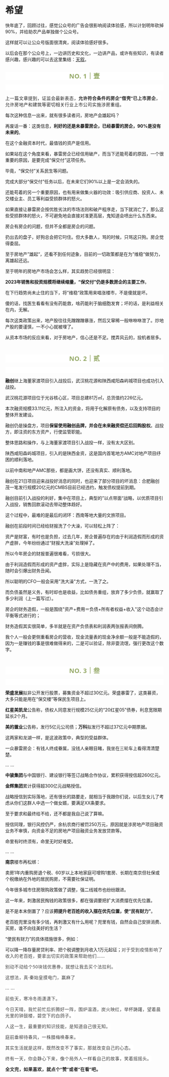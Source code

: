 # 希望

<p style="visibility: visible;">快年底了，回顾过往，感觉公众号的广告会很影响阅读体验感，所以计划明年砍掉90%，并给助农产品单独做个公众号。</p><p style="visibility: visible;">这样就可以让公众号版面很清爽，阅读体验感好很多。</p><p style="visibility: visible;">以后会在那个公众号上，一边讲历史和文化，一边讲产品，或许有些知识，有读者感兴趣，感兴趣的可以去这里集结：<a target="_blank" href="http://mp.weixin.qq.com/s?__biz=Mzg2MTg2OTYzNQ==&amp;mid=2247483662&amp;idx=1&amp;sn=5129084a0ff0d9dae7223fa5bfda5383&amp;chksm=ce11c222f9664b34969a87dfee40c0f4a9fabad8482307c7ea8ccb89e5f5898df3bc341fb509&amp;scene=21#wechat_redirect" textvalue="天叙 | 红茶笔记之：“创一代”正山小种" linktype="text" imgurl="" imgdata="null" data-itemshowtype="0" tab="innerlink" data-linktype="2" style="visibility: visible;" hasload="1">天叙</a>。<br style="visibility: visible;"><br style="visibility: visible;"></p><p style="outline: 0px;max-width: 100%;color: rgb(34, 34, 34);letter-spacing: 0.544px;white-space: normal;font-family: -apple-system-font, system-ui, &quot;Helvetica Neue&quot;, &quot;PingFang SC&quot;, &quot;Hiragino Sans GB&quot;, &quot;Microsoft YaHei UI&quot;, &quot;Microsoft YaHei&quot;, Arial, sans-serif;background-color: rgb(255, 255, 255);text-align: center;visibility: visible;box-sizing: border-box !important;overflow-wrap: break-word !important;"><span style="outline: 0px;max-width: 100%;font-weight: bold;line-height: 25px;color: rgb(149, 169, 103);font-size: 20px;visibility: visible;box-sizing: border-box !important;overflow-wrap: break-word !important;">NO. 1｜壹</span></p><p style="outline: 0px;max-width: 100%;color: rgb(34, 34, 34);letter-spacing: 0.544px;white-space: normal;font-family: -apple-system-font, system-ui, &quot;Helvetica Neue&quot;, &quot;PingFang SC&quot;, &quot;Hiragino Sans GB&quot;, &quot;Microsoft YaHei UI&quot;, &quot;Microsoft YaHei&quot;, Arial, sans-serif;background-color: rgb(255, 255, 255);text-align: center;visibility: visible;box-sizing: border-box !important;overflow-wrap: break-word !important;"><br style="outline: 0px;max-width: 100%;visibility: visible;box-sizing: border-box !important;overflow-wrap: break-word !important;"></p><p style="visibility: visible;"><span style="color: rgb(34, 34, 34); font-family: system-ui, -apple-system, BlinkMacSystemFont, &quot;Helvetica Neue&quot;, &quot;PingFang SC&quot;, &quot;Hiragino Sans GB&quot;, &quot;Microsoft YaHei UI&quot;, &quot;Microsoft YaHei&quot;, Arial, sans-serif; letter-spacing: 0.544px; background-color: rgb(255, 255, 255); visibility: visible;">上一篇文章提到，证监会最新表态，</span><strong style="outline: 0px; max-width: 100%; color: rgb(34, 34, 34); font-family: system-ui, -apple-system, BlinkMacSystemFont, &quot;Helvetica Neue&quot;, &quot;PingFang SC&quot;, &quot;Hiragino Sans GB&quot;, &quot;Microsoft YaHei UI&quot;, &quot;Microsoft YaHei&quot;, Arial, sans-serif; letter-spacing: 0.544px; white-space: normal; background-color: rgb(255, 255, 255); box-sizing: border-box !important; overflow-wrap: break-word !important; visibility: visible;">允许符合条件的房企“借壳”已上市房企</strong><span style="color: rgb(34, 34, 34); font-family: system-ui, -apple-system, BlinkMacSystemFont, &quot;Helvetica Neue&quot;, &quot;PingFang SC&quot;, &quot;Hiragino Sans GB&quot;, &quot;Microsoft YaHei UI&quot;, &quot;Microsoft YaHei&quot;, Arial, sans-serif; letter-spacing: 0.544px; background-color: rgb(255, 255, 255); visibility: visible;">，允许房地产和建筑等密切相关行业上市公司实施涉房重组。</span><br style="visibility: visible;"></p><p style="visibility: visible;">每次这种信息一出来，就有很多读者问，房地产会雄起吗？<br style="visibility: visible;"></p><p style="visibility: visible;">再废话一番：这类信息，<strong style="visibility: visible;">利好的还是未暴雷房企</strong><strong style="visibility: visible;">，已经暴雷的房企，90%是没有未来的</strong>。<br style="visibility: visible;"></p><p style="visibility: visible;">在这个金融资本时代，最值钱的资产是信用。</p><p style="visibility: visible;">如果站在这个角度来看，暴雷房企已经信用破产，而当下还能苟着的原因，一个很重要的原因，是要完成“保交付”这项任务。</p><p style="visibility: visible;">毕竟，“保交付”关系民生等问题。</p><p style="visibility: visible;">完成大部分“保交付”任务以后，在未来它们90%以上是一定会消失的。</p><p style="visibility: visible;">还能苟着的另一个重要原因，也有用来做集火器的功效：吸引供应商、投资人、未交楼业主、员工等利益受损群体的怒火。</p><p style="visibility: visible;">如果直接让暴雷房企按优胜劣汰的市场法则和破产程序走，当下就消亡了，那么这些受损群体的怒火，不可避免地会直接对准更高层，鬼知道会喷出什么东西来。</p><p style="visibility: visible;">房企有房企的问题，但并不全都是房企的问题。</p><p style="visibility: visible;">扔出去的盘子，好狗总会把它叼住。但大多数人，骂的时候，只骂这只狗。房企觉得委屈。</p><p style="visibility: visible;">至于房地产”雄起“，还看不到任何迹象，目前的一切政策都是在为”维稳“做努力，离雄起还远。</p><p>至于明年的房地产市场会怎么样，其实趋势已经很明显：<br></p><p><strong>2023年销售和投资规模将继续缩量，“保交付”仍是多数房企的主要工作</strong>。</p><p>在下行趋势尚未止住的当下，将”维稳“政策用来唱涨楼市，不是傻就是坏。</p><p>傻的话，找医生看看有没有药能救，啥药能利于脑细胞发育；坏的话，是利益相关在内，无解。</p><p>每次这类政策出来，地产股往往先蹭蹭蹭暴涨，然后又窜稀一般咻咻咻泄了。炒地产股的要谨慎，一不小心就被埋了。<br></p><p>从资本市场的反应来看，对于房地产，信心还是不足。搅弄风云的，投机者居多。<br></p><p><br></p><p style="outline: 0px;max-width: 100%;color: rgb(34, 34, 34);letter-spacing: 0.544px;white-space: normal;font-family: -apple-system-font, system-ui, &quot;Helvetica Neue&quot;, &quot;PingFang SC&quot;, &quot;Hiragino Sans GB&quot;, &quot;Microsoft YaHei UI&quot;, &quot;Microsoft YaHei&quot;, Arial, sans-serif;background-color: rgb(255, 255, 255);text-align: center;visibility: visible;box-sizing: border-box !important;overflow-wrap: break-word !important;"><span style="outline: 0px;max-width: 100%;font-weight: bold;line-height: 25px;color: rgb(149, 169, 103);font-size: 20px;visibility: visible;box-sizing: border-box !important;overflow-wrap: break-word !important;">NO. 2｜贰</span></p><p style="outline: 0px;max-width: 100%;color: rgb(34, 34, 34);letter-spacing: 0.544px;white-space: normal;font-family: -apple-system-font, system-ui, &quot;Helvetica Neue&quot;, &quot;PingFang SC&quot;, &quot;Hiragino Sans GB&quot;, &quot;Microsoft YaHei UI&quot;, &quot;Microsoft YaHei&quot;, Arial, sans-serif;background-color: rgb(255, 255, 255);text-align: center;visibility: visible;box-sizing: border-box !important;overflow-wrap: break-word !important;"><br style="outline: 0px;max-width: 100%;visibility: visible;box-sizing: border-box !important;overflow-wrap: break-word !important;"></p><p><strong>融创</strong>继上海董家渡项目引入战投后，武汉桃花源和陕西咸阳森屿城项目也成功引入战投。<br></p><p>武汉桃花源项目位于光谷核心区，项目总建81万㎡，总货值约226亿元。<br></p><p>本次融资规模33.11亿元，所注入的资金，将用于化解原有债务，以及支持项目的整体开发建设。</p><p>融创仍是操盘方，项目<strong>保留使用融创品牌，并会在未来融资偿还后回购股权</strong>。战投方，即注资的东方资产，行使监管职能。<br></p><p>整体思路和操作，与上海董家渡项目引入战投一样，没有太大区别。</p><p>陕西咸阳森屿城项目，引入的是陕西金资，这是国内首笔地方AMC对地产项目纾困的顺利落地。<br></p><p>以前中南和地产AMC那些，都是画大饼，还没有真实、顺利落地。</p><p>融创在21日项目迎来战投好消息的同时，也迎来了部分项目的坏消息：合肥融创茂一笔发行规模20亿元的CMBS目前已经违约，触发债权提前到期。</p><p>融创目前引入战投的利好，集中在项目上，典型的”以点带面“战略，以优质项目引入战投，销售回款滚动去带动整体趋好。</p><p>这个过程中，最难的是最后的闭环：西南等地大量的文旅项目。</p><p>融创在前段时间已经给财报洗了个大澡，可以轻松上阵了：<br></p><p>资产是财富，有时也是负担，过去几年，房企普遍存在的由于利润造假而形成的资产虚胖，今年纷纷通过“财报大洗澡”处理掉了。</p><p>所以今年房企的财报普遍很难看，亏损很大。</p><p>由于利润造假而形成的资产虚胖，实际上是隐藏在资产中的费用，如果处理不当，随时会引爆出财务丑闻。</p><p>所以聪明的CFO一般会采用"洗大澡"方式，一洗了之。</p><p>而负债虽然是义务，有时却也是收益，比如债务重组，放弃了多少负债，就赢取了多少利润（上一篇写过）。</p><p>房企的财务造假，一般是围绕"资产+费用＝负债+所有者权益+收入"这个动态会计平衡等式进行的；</p><p>财务造假其实很简单，多半就是在资产负债表和利润表两张报表间倒腾。</p><p>我个人一般会更侧重看房企的营收，现金流量表的现金净余额一般是不能造假的，因为一是赚钱的事是很难做得来的，二是可以验证，除非耍流氓，强行更改这个数字。</p><p><br></p><p style="outline: 0px;max-width: 100%;color: rgb(34, 34, 34);letter-spacing: 0.544px;white-space: normal;font-family: -apple-system-font, system-ui, &quot;Helvetica Neue&quot;, &quot;PingFang SC&quot;, &quot;Hiragino Sans GB&quot;, &quot;Microsoft YaHei UI&quot;, &quot;Microsoft YaHei&quot;, Arial, sans-serif;background-color: rgb(255, 255, 255);text-align: center;visibility: visible;box-sizing: border-box !important;overflow-wrap: break-word !important;"><span style="outline: 0px;max-width: 100%;font-weight: bold;line-height: 25px;color: rgb(149, 169, 103);font-size: 20px;visibility: visible;box-sizing: border-box !important;overflow-wrap: break-word !important;">NO. 3｜叁</span></p><p style="outline: 0px;max-width: 100%;color: rgb(34, 34, 34);letter-spacing: 0.544px;white-space: normal;font-family: -apple-system-font, system-ui, &quot;Helvetica Neue&quot;, &quot;PingFang SC&quot;, &quot;Hiragino Sans GB&quot;, &quot;Microsoft YaHei UI&quot;, &quot;Microsoft YaHei&quot;, Arial, sans-serif;background-color: rgb(255, 255, 255);text-align: center;visibility: visible;box-sizing: border-box !important;overflow-wrap: break-word !important;"><br style="outline: 0px;max-width: 100%;visibility: visible;box-sizing: border-box !important;overflow-wrap: break-word !important;"></p><p><strong><strong style="white-space: normal;">荣盛发展</strong></strong>拟非公开发行股票，募集资金不超过30亿元。荣盛暴雷了，这类募资，大多只能是用在“保交楼”等保民生项目上。</p><p><strong>红星美凯龙</strong>公告称，债权人同意发行规模25亿元的“20红星05”债券，利息宽限期延长2个月。</p><p><strong>美的置业</strong>公告称，发行5亿元公司债；<strong>万科</strong>拟发行不超过37亿元中期票据。</p><p>这两家和龙湖一样，是这波政策中，典型的受益群体。</p><p>一众暴雷房企：有钱人终成眷属，没钱人亲眼目睹，我坐在三轮车上看得清清楚楚。</p><p>... ...<br></p><p><strong>中骏集团</strong>与中国银行、建设银行等签订战略合作协议，累积获得授信超260亿元。</p><p><strong>金辉集团</strong>累计获得超300亿元战略授信。</p><p>战略授信到实际落地，还有很长的路要走，就相当于我跟你们说，以后生女儿了考虑从你们这群人中选一个做女婿，要满足XX条要求。</p><p>至于要求和最终给不给，还不都是我自己说了算嘛。<br></p><p>授信同理，银行风控仍严，余杭农商行被罚250万元，原因就是涉房地产项目融资业务不审慎，向资金不足的房地产项目融资业务发放贷款等。</p><p>命里有时终须有，命里无时好难受。</p><p>... ...<br></p><p><strong>南京</strong>楼市再松绑：<br></p><p>卖房1年内重购房退个税、60岁以上本地家庭可增购1套房、长期在南京但社保或个税缴纳在外地的居民购房，不需要社保证明。<br></p><p>今年很多城市住房限购政策做了调整，强二线城市也纷纷跟进。<br></p><p>这一年来，刺激居民掏钱的政策很多，都在强调要把扩大消费摆在优先位置。</p><p>是不是本末倒置了？应该<strong>把提升老百姓的收入摆在优先位置，使“民有财力”</strong>。</p><p>老百姓兜里没有多少钱，再刺激又有什么用呢？兜里有钱，自然会自己安排消费、买房，谁不向往美好的生活？<br></p><p>“使民有财力”的具体措施很多，例如：</p><p>可以降一降存量房贷利率、把个税调整到月收入1万元起征；<span style="color: rgb(66, 66, 66);font-family: system-ui, -apple-system, BlinkMacSystemFont, &quot;Helvetica Neue&quot;, &quot;PingFang SC&quot;, &quot;Hiragino Sans GB&quot;, &quot;Microsoft YaHei UI&quot;, &quot;Microsoft YaHei&quot;, Arial, sans-serif;letter-spacing: 0.544px;background-color: rgb(255, 255, 255);">对于受到疫情影响了收入的老百姓，要拿出切实的政策来帮助他们......</span></p><p><span style="color: rgb(66, 66, 66);font-family: system-ui, -apple-system, BlinkMacSystemFont, &quot;Helvetica Neue&quot;, &quot;PingFang SC&quot;, &quot;Hiragino Sans GB&quot;, &quot;Microsoft YaHei UI&quot;, &quot;Microsoft YaHei&quot;, Arial, sans-serif;letter-spacing: 0.544px;background-color: rgb(255, 255, 255);">别动不动给个50块钱优惠券，就想让我去买个法拉利。</span></p><p><span style="color: rgb(66, 66, 66);font-family: system-ui, -apple-system, BlinkMacSystemFont, &quot;Helvetica Neue&quot;, &quot;PingFang SC&quot;, &quot;Hiragino Sans GB&quot;, &quot;Microsoft YaHei UI&quot;, &quot;Microsoft YaHei&quot;, Arial, sans-serif;letter-spacing: 0.544px;background-color: rgb(255, 255, 255);">这想法，真·秦始皇摸电门，赢麻了</span></p><p><span style="color: rgb(66, 66, 66);font-family: system-ui, -apple-system, BlinkMacSystemFont, &quot;Helvetica Neue&quot;, &quot;PingFang SC&quot;, &quot;Hiragino Sans GB&quot;, &quot;Microsoft YaHei UI&quot;, &quot;Microsoft YaHei&quot;, Arial, sans-serif;letter-spacing: 0.544px;background-color: rgb(255, 255, 255);">... ...<br></span></p><p><span style="color: rgb(66, 66, 66);font-family: system-ui, -apple-system, BlinkMacSystemFont, &quot;Helvetica Neue&quot;, &quot;PingFang SC&quot;, &quot;Hiragino Sans GB&quot;, &quot;Microsoft YaHei UI&quot;, &quot;Microsoft YaHei&quot;, Arial, sans-serif;letter-spacing: 0.544px;background-color: rgb(255, 255, 255);"><span style="color: rgb(66, 66, 66);font-family: system-ui, -apple-system, BlinkMacSystemFont, &quot;Helvetica Neue&quot;, &quot;PingFang SC&quot;, &quot;Hiragino Sans GB&quot;, &quot;Microsoft YaHei UI&quot;, &quot;Microsoft YaHei&quot;, Arial, sans-serif;letter-spacing: 0.544px;background-color: rgb(255, 255, 255);">前些天，寒冷冬雨潇潇下。</span></span></p><p><span style="color: rgb(66, 66, 66);font-family: system-ui, -apple-system, BlinkMacSystemFont, &quot;Helvetica Neue&quot;, &quot;PingFang SC&quot;, &quot;Hiragino Sans GB&quot;, &quot;Microsoft YaHei UI&quot;, &quot;Microsoft YaHei&quot;, Arial, sans-serif;letter-spacing: 0.544px;background-color: rgb(255, 255, 255);"><span style="color: rgb(66, 66, 66);font-family: system-ui, -apple-system, BlinkMacSystemFont, &quot;Helvetica Neue&quot;, &quot;PingFang SC&quot;, &quot;Hiragino Sans GB&quot;, &quot;Microsoft YaHei UI&quot;, &quot;Microsoft YaHei&quot;, Arial, sans-serif;letter-spacing: 0.544px;background-color: rgb(255, 255, 255);"><span style="color: rgb(66, 66, 66);font-family: system-ui, -apple-system, BlinkMacSystemFont, &quot;Helvetica Neue&quot;, &quot;PingFang SC&quot;, &quot;Hiragino Sans GB&quot;, &quot;Microsoft YaHei UI&quot;, &quot;Microsoft YaHei&quot;, Arial, sans-serif;letter-spacing: 0.544px;background-color: rgb(255, 255, 255);">今日天晴，我忙前忙后折腾好一阵，围炉温酒，炭火映红，<span style="color: rgb(66, 66, 66);font-family: system-ui, -apple-system, BlinkMacSystemFont, &quot;Helvetica Neue&quot;, &quot;PingFang SC&quot;, &quot;Hiragino Sans GB&quot;, &quot;Microsoft YaHei UI&quot;, &quot;Microsoft YaHei&quot;, Arial, sans-serif;letter-spacing: 0.544px;background-color: rgb(255, 255, 255);">举杯踌躇，望着</span>晨光里的钟鼓楼，碧空下的白鸽子。</span></span></span></p><p><span style="color: rgb(66, 66, 66);font-family: system-ui, -apple-system, BlinkMacSystemFont, &quot;Helvetica Neue&quot;, &quot;PingFang SC&quot;, &quot;Hiragino Sans GB&quot;, &quot;Microsoft YaHei UI&quot;, &quot;Microsoft YaHei&quot;, Arial, sans-serif;letter-spacing: 0.544px;background-color: rgb(255, 255, 255);"><span style="color: rgb(66, 66, 66);font-family: system-ui, -apple-system, BlinkMacSystemFont, &quot;Helvetica Neue&quot;, &quot;PingFang SC&quot;, &quot;Hiragino Sans GB&quot;, &quot;Microsoft YaHei UI&quot;, &quot;Microsoft YaHei&quot;, Arial, sans-serif;letter-spacing: 0.544px;background-color: rgb(255, 255, 255);"><span style="color: rgb(66, 66, 66);font-family: system-ui, -apple-system, BlinkMacSystemFont, &quot;Helvetica Neue&quot;, &quot;PingFang SC&quot;, &quot;Hiragino Sans GB&quot;, &quot;Microsoft YaHei UI&quot;, &quot;Microsoft YaHei&quot;, Arial, sans-serif;letter-spacing: 0.544px;background-color: rgb(255, 255, 255);">人这一生，最重要的知识技能，是知道自己很无知。</span></span></span></p><p><span style="color: rgb(66, 66, 66);font-family: system-ui, -apple-system, BlinkMacSystemFont, &quot;Helvetica Neue&quot;, &quot;PingFang SC&quot;, &quot;Hiragino Sans GB&quot;, &quot;Microsoft YaHei UI&quot;, &quot;Microsoft YaHei&quot;, Arial, sans-serif;letter-spacing: 0.544px;background-color: rgb(255, 255, 255);"><span style="color: rgb(66, 66, 66);font-family: system-ui, -apple-system, BlinkMacSystemFont, &quot;Helvetica Neue&quot;, &quot;PingFang SC&quot;, &quot;Hiragino Sans GB&quot;, &quot;Microsoft YaHei UI&quot;, &quot;Microsoft YaHei&quot;, Arial, sans-serif;letter-spacing: 0.544px;background-color: rgb(255, 255, 255);">庭前垂柳待春风，</span></span><span style="background-color: rgb(255, 255, 255);color: rgb(66, 66, 66);font-family: system-ui, -apple-system, BlinkMacSystemFont, &quot;Helvetica Neue&quot;, &quot;PingFang SC&quot;, &quot;Hiragino Sans GB&quot;, &quot;Microsoft YaHei UI&quot;, &quot;Microsoft YaHei&quot;, Arial, sans-serif;letter-spacing: 0.544px;">一株腊梅唤春来。</span></p><p><span style="background-color: rgb(255, 255, 255);color: rgb(66, 66, 66);font-family: system-ui, -apple-system, BlinkMacSystemFont, &quot;Helvetica Neue&quot;, &quot;PingFang SC&quot;, &quot;Hiragino Sans GB&quot;, &quot;Microsoft YaHei UI&quot;, &quot;Microsoft YaHei&quot;, Arial, sans-serif;letter-spacing: 0.544px;">其实生活就是这样，既然改变不了事实，那就改变自己的心态。</span></p><p><span style="color: rgb(66, 66, 66);font-family: system-ui, -apple-system, BlinkMacSystemFont, &quot;Helvetica Neue&quot;, &quot;PingFang SC&quot;, &quot;Hiragino Sans GB&quot;, &quot;Microsoft YaHei UI&quot;, &quot;Microsoft YaHei&quot;, Arial, sans-serif;letter-spacing: 0.544px;background-color: rgb(255, 255, 255);">终有一天，你会静心下来，像个局外人一样看自己的故事，笑着摇摇头。</span></p><p style="margin-bottom: 0px;"><strong style="outline: 0px;max-width: 100%;color: rgb(34, 34, 34);font-family: system-ui, -apple-system, BlinkMacSystemFont, &quot;Helvetica Neue&quot;, &quot;PingFang SC&quot;, &quot;Hiragino Sans GB&quot;, &quot;Microsoft YaHei UI&quot;, &quot;Microsoft YaHei&quot;, Arial, sans-serif;letter-spacing: 0.544px;white-space: normal;background-color: rgb(255, 255, 255);font-size: 16px;box-sizing: border-box !important;overflow-wrap: break-word !important;"><span style="outline: 0px;max-width: 100%;font-size: 14px;box-sizing: border-box !important;overflow-wrap: break-word !important;">全文完，如果喜欢，就点个“赞”或者“在看”吧。</span></strong></p><p style="display: none;"><mp-style-type data-value="3"></mp-style-type></p>